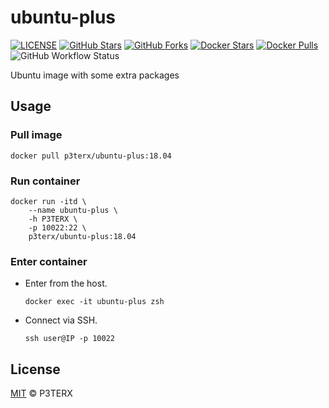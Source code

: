 # ubuntu-plus

[![LICENSE](https://img.shields.io/github/license/mashape/apistatus.svg?style=flat-square&label=LICENSE)](https://github.com/P3TERX/ubuntu-plus/blob/master/LICENSE)
[![GitHub Stars](https://img.shields.io/github/stars/P3TERX/ubuntu-plus.svg?style=flat-square&label=Stars&logo=github)](https://github.com/P3TERX/ubuntu-plus/stargazers)
[![GitHub Forks](https://img.shields.io/github/forks/P3TERX/ubuntu-plus.svg?style=flat-square&label=Forks&logo=github)](https://github.com/P3TERX/ubuntu-plus/fork)
[![Docker Stars](https://img.shields.io/docker/stars/p3terx/ubuntu-plus.svg?style=flat-square&label=Docker%20Stars&logo=docker)](https://hub.docker.com/r/p3terx/ubuntu-plus)
[![Docker Pulls](https://img.shields.io/docker/pulls/p3terx/ubuntu-plus.svg?style=flat-square&label=Docker%20Pulls&logo=docker&color=orange)](https://hub.docker.com/r/p3terx/ubuntu-plus)
![GitHub Workflow Status](https://img.shields.io/github/workflow/status/P3TERX/ubuntu-plus/Docker%20images%20publish?label=Actions&logo=github&style=flat-square)

Ubuntu image with some extra packages

## Usage

### Pull image

```shell
docker pull p3terx/ubuntu-plus:18.04
```

### Run container

```shell
docker run -itd \
    --name ubuntu-plus \
    -h P3TERX \
    -p 10022:22 \
    p3terx/ubuntu-plus:18.04
```

### Enter container

- Enter from the host.
  
  ```shell
  docker exec -it ubuntu-plus zsh
  ```

- Connect via SSH.
  
  ```shell
  ssh user@IP -p 10022
  ```

## License

[MIT](https://github.com/P3TERX/ubuntu-plus/blob/master/LICENSE) © P3TERX
